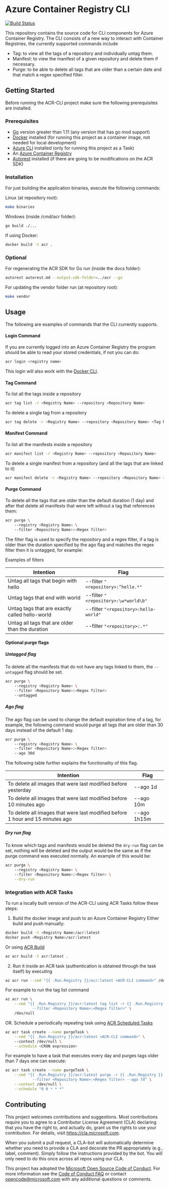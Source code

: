 
# Azure Container Registry CLI

[![Build Status](https://travis-ci.org/Azure/acr-cli.svg?branch=master)](https://travis-ci.org/Azure/acr-cli)

This repository contains the source code for CLI components for Azure Container Registry.
The CLI consists of a new way to interact with Container Registries, the currently supported commands include
* Tag: to view all the tags of a repository and individually untag them.
* Manifest: to view the manifest of a given repository and delete them if necessary.
* Purge: to be able to delete all tags that are older than a certain date and that match a regex specified filter.

## Getting Started

Before running the ACR-CLI project make sure the following prerequisites are installed.

### Prerequisites

* [Go](https://golang.org/dl/) version greater than 1.11 (any version that has go mod support)
* [Docker](https://docs.docker.com/install/) installed (for running this project as a container image, not needed for local development)
* [Azure CLI](https://github.com/Azure/azure-cli) installed (only for running this project as a Task)
* An [Azure Container Registry](https://azure.microsoft.com/en-us/services/container-registry/)
* [Autorest](https://github.com/Azure/autorest.go) installed (if there are going to be modifications on the ACR SDK)

### Installation

For just building the application binaries, execute the following commands:

Linux (at repository root):

```sh
make binaries
```

Windows (inside /cmd/acr folder):

```sh
go build ./...
```

If using Docker:

```sh
docker build -t acr .
```

### Optional

For regenerating the ACR SDK for Go run (inside the docs folder):

```sh
autorest autorest.md --output-sdk-folder=../acr --go
```

For updating the vendor folder run (at repository root):
```sh
make vendor
```

## Usage

The following are examples of commands that the CLI currently supports.

#### Login Command

If you are currently logged into an Azure Container Registry the program should be able to read your stored credentials, if not you can do:
```sh
acr login <registry name> 
```
This login will also work with the [Docker CLI](https://github.com/docker/cli).

#### Tag Command

To list all the tags inside a repository

```sh
acr tag list -r <Registry Name> --repository <Repository Name>
```

To delete a single tag from a repository
```sh
acr tag delete -r <Registry Name> --repository <Repository Name> <Tag Names>
```

#### Manifest Command

To list all the manifests inside a repository

```sh
acr manifest list -r <Registry Name> --repository <Repository Name>
```

To delete a single manifest from a repository (and all the tags that are linked to it)
```sh
acr manifest delete -r <Registry Name> --repository <Repository Name> <Manifest digests>
```

#### Purge Command

To delete all the tags that are older than the default duration (1 day) and after that delete all manifests that were left without a tag that references them:
```sh
acr purge \ 
    --registry <Registry Name> \ 
    --filter <Repository Name>:<Regex filter>
```
The filter flag is used to specify the repository and a regex filter, if a tag is older than the duration specified by the ago flag and matches the regex filter then it is untagged, for example:

Examples of filters

| Intention                                                                      | Flag                                |
|--------------------------------------------------------------------------------|-------------------------------------|
| Untag all tags that begin with hello                                           | --filter `"<repository>:^hello.*"`  |
| Untag tags that end with world                                                 | --filter `"<repository>:\w*world\b"`  |
| Untag tags that are exactly called hello-world                                 | --filter `"<repository>:hello-world"` |
| Untag all tags that are older than the duration                                | --filter `"<repository>:.*"`          |

#### Optional purge flags
##### Untagged flag

To delete all the manifests that do not have any tags linked to them, the ```--untagged``` flag should be set.
```sh
acr purge \ 
    --registry <Registry Name> \ 
    --filter <Repository Name>:<Regex filter>
    --untagged
```

##### Ago flag

The ago flag can be used to change the default expiration time of a tag, for example, the following command would purge all tags that are older than 30 days instead of the default 1 day. 
```sh
acr purge \ 
    --registry <Registry Name> \ 
    --filter <Repository Name>:<Regex filter>
    --ago 30d
```

The following table further explains the functionality of this flag.

| Intention                                                                     | Flag        |
|-------------------------------------------------------------------------------|-------------|
| To delete all images that were last modified before yesterday                 | --ago 1d    |
| To delete all images that were last modified before 10 minutes ago            | --ago 10m   |
| To delete all images that were last modified before 1 hour and 15 minutes ago | --ago 1h15m |

##### Dry run flag

To know which tags and manifests would be deleted the ```dry-run``` flag can be set, nothing will be deleted and the output would be the same as if the purge command was executed normally.
An example of this would be:
```sh
acr purge \ 
    --registry <Registry Name> \ 
    --filter <Repository Name>:<Regex filter> \
    --dry-run
```

### Integration with ACR Tasks

To run a locally built version of the ACR-CLI using ACR Tasks follow these steps:
1. Build the docker image and push to an Azure Container Registry
Either build and push manually:
```sh
docker build -t <Registry Name>/acr:latest
docker push <Registry Name>/acr:latest
```
Or using [ACR Build](https://docs.microsoft.com/en-us/azure/container-registry/container-registry-tutorial-quick-task)
```sh
az acr build -t acr:latest .
```

2. Run it inside an ACR task (authentication is obtained through the task itself) by executing
```sh
az acr run --cmd "{{ .Run.Registry }}/acr:latest <ACR-CLI command>" /dev/null
```
For example to run the tag list command
```sh
az acr run \
    --cmd "{{ .Run.Registry }}/acr:latest tag list -r {{ .Run.Registry }} 
            --filter <Repository Name>:<Regex filter>" \ 
    /dev/null
```

OR.
Schedule a periodically repeating task using [ACR Scheduled Tasks](https://docs.microsoft.com/en-us/azure/container-registry/container-registry-tasks-scheduled)
```sh
az acr task create --name purgeTask \
    --cmd "{{ .Run.Registry }}/acr:latest <ACR-CLI command>" \ 
    --context /dev/null \
    --schedule <CRON expression> 
```
For example to have a task that executes every day and purges tags older than 7 days one can execute:
```sh
az acr task create --name purgeTask \
    --cmd "{{ .Run.Registry }}/acr:latest purge -r {{ .Run.Registry }} 
            --filter <Repository Name>:<Regex filter> --ago 7d" \
    --context /dev/null \
    --schedule "0 0 * * *"
```
## Contributing

This project welcomes contributions and suggestions.  Most contributions require you to agree to a
Contributor License Agreement (CLA) declaring that you have the right to, and actually do, grant us
the rights to use your contribution. For details, visit https://cla.microsoft.com.

When you submit a pull request, a CLA-bot will automatically determine whether you need to provide
a CLA and decorate the PR appropriately (e.g., label, comment). Simply follow the instructions
provided by the bot. You will only need to do this once across all repos using our CLA.

This project has adopted the [Microsoft Open Source Code of Conduct](https://opensource.microsoft.com/codeofconduct/).
For more information see the [Code of Conduct FAQ](https://opensource.microsoft.com/codeofconduct/faq/) or
contact [opencode@microsoft.com](mailto:opencode@microsoft.com) with any additional questions or comments.
